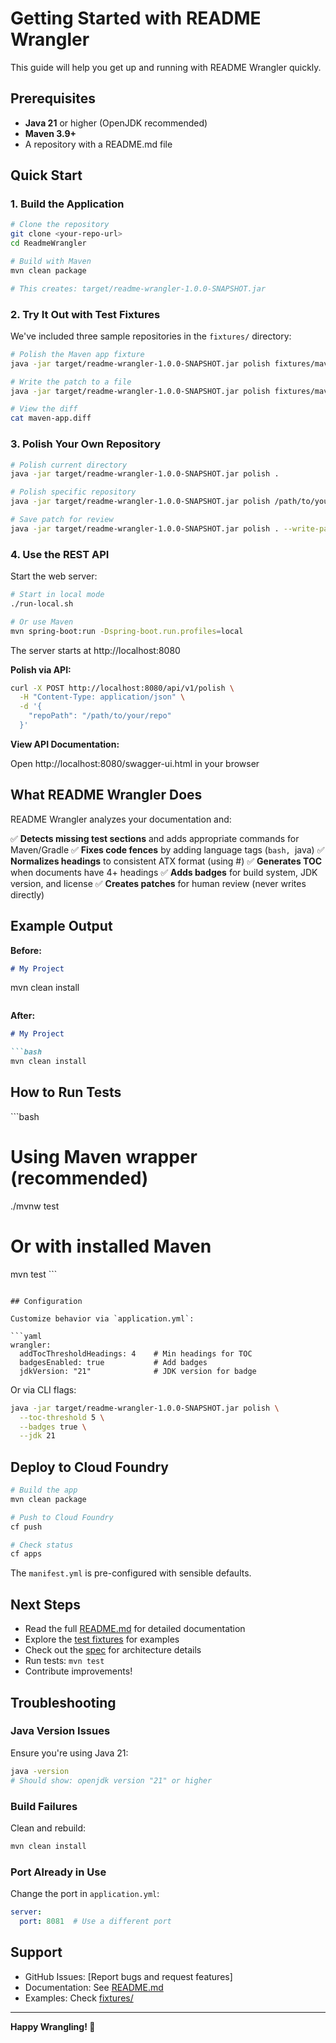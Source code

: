 # Getting Started with README Wrangler

This guide will help you get up and running with README Wrangler quickly.

## Prerequisites

- **Java 21** or higher (OpenJDK recommended)
- **Maven 3.9+**
- A repository with a README.md file

## Quick Start

### 1. Build the Application

```bash
# Clone the repository
git clone <your-repo-url>
cd ReadmeWrangler

# Build with Maven
mvn clean package

# This creates: target/readme-wrangler-1.0.0-SNAPSHOT.jar
```

### 2. Try It Out with Test Fixtures

We've included three sample repositories in the `fixtures/` directory:

```bash
# Polish the Maven app fixture
java -jar target/readme-wrangler-1.0.0-SNAPSHOT.jar polish fixtures/maven-app

# Write the patch to a file
java -jar target/readme-wrangler-1.0.0-SNAPSHOT.jar polish fixtures/maven-app --write-patch maven-app.diff

# View the diff
cat maven-app.diff
```

### 3. Polish Your Own Repository

```bash
# Polish current directory
java -jar target/readme-wrangler-1.0.0-SNAPSHOT.jar polish .

# Polish specific repository
java -jar target/readme-wrangler-1.0.0-SNAPSHOT.jar polish /path/to/your/repo

# Save patch for review
java -jar target/readme-wrangler-1.0.0-SNAPSHOT.jar polish . --write-patch my-changes.diff
```

### 4. Use the REST API

Start the web server:

```bash
# Start in local mode
./run-local.sh

# Or use Maven
mvn spring-boot:run -Dspring-boot.run.profiles=local
```

The server starts at http://localhost:8080

**Polish via API:**

```bash
curl -X POST http://localhost:8080/api/v1/polish \
  -H "Content-Type: application/json" \
  -d '{
    "repoPath": "/path/to/your/repo"
  }'
```

**View API Documentation:**

Open http://localhost:8080/swagger-ui.html in your browser

## What README Wrangler Does

README Wrangler analyzes your documentation and:

✅ **Detects missing test sections** and adds appropriate commands for Maven/Gradle
✅ **Fixes code fences** by adding language tags (```bash, ```java)
✅ **Normalizes headings** to consistent ATX format (using #)
✅ **Generates TOC** when documents have 4+ headings
✅ **Adds badges** for build system, JDK version, and license
✅ **Creates patches** for human review (never writes directly)

## Example Output

**Before:**
```markdown
# My Project

```
mvn clean install
```
```

**After:**
```markdown
# My Project

```bash
mvn clean install
```

## How to Run Tests

\`\`\`bash
# Using Maven wrapper (recommended)
./mvnw test

# Or with installed Maven
mvn test
\`\`\`
```

## Configuration

Customize behavior via `application.yml`:

```yaml
wrangler:
  addTocThresholdHeadings: 4    # Min headings for TOC
  badgesEnabled: true           # Add badges
  jdkVersion: "21"              # JDK version for badge
```

Or via CLI flags:

```bash
java -jar target/readme-wrangler-1.0.0-SNAPSHOT.jar polish \
  --toc-threshold 5 \
  --badges true \
  --jdk 21
```

## Deploy to Cloud Foundry

```bash
# Build the app
mvn clean package

# Push to Cloud Foundry
cf push

# Check status
cf apps
```

The `manifest.yml` is pre-configured with sensible defaults.

## Next Steps

- Read the full [README.md](README.md) for detailed documentation
- Explore the [test fixtures](fixtures/) for examples
- Check out the [spec](README-Wrangler-spec.md) for architecture details
- Run tests: `mvn test`
- Contribute improvements!

## Troubleshooting

### Java Version Issues

Ensure you're using Java 21:

```bash
java -version
# Should show: openjdk version "21" or higher
```

### Build Failures

Clean and rebuild:

```bash
mvn clean install
```

### Port Already in Use

Change the port in `application.yml`:

```yaml
server:
  port: 8081  # Use a different port
```

## Support

- GitHub Issues: [Report bugs and request features]
- Documentation: See [README.md](README.md)
- Examples: Check [fixtures/](fixtures/)

---

**Happy Wrangling! 🤠**

